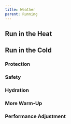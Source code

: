 ```yaml
---
title: Weather
parent: Running
---
```


## Run in the Heat


## Run in the Cold

### Protection

### Safety



### Hydration

### More Warm-Up

### Performance Adjustment
